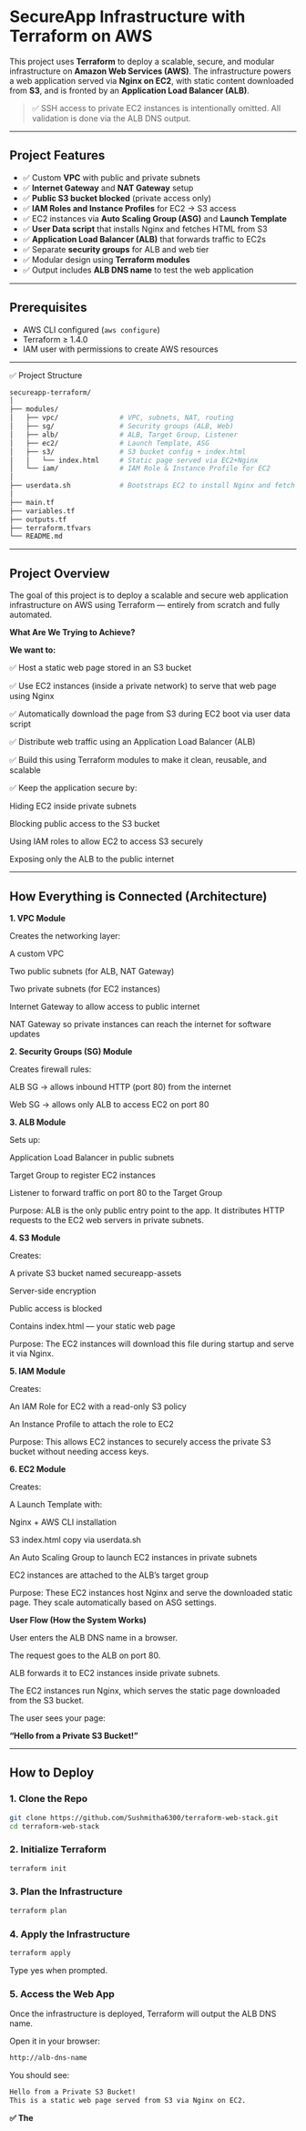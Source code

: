 # SecureApp Infrastructure with Terraform on AWS

This project uses **Terraform** to deploy a scalable, secure, and modular infrastructure on **Amazon Web Services (AWS)**. The infrastructure powers a web application served via **Nginx on EC2**, with static content downloaded from **S3**, and is fronted by an **Application Load Balancer (ALB)**.

> ✅ SSH access to private EC2 instances is intentionally omitted. All validation is done via the ALB DNS output.

---

## Project Features

- ✅ Custom **VPC** with public and private subnets
- ✅ **Internet Gateway** and **NAT Gateway** setup
- ✅ **Public S3 bucket blocked** (private access only)
- ✅ **IAM Roles and Instance Profiles** for EC2 → S3 access
- ✅ EC2 instances via **Auto Scaling Group (ASG)** and **Launch Template**
- ✅ **User Data script** that installs Nginx and fetches HTML from S3
- ✅ **Application Load Balancer (ALB)** that forwards traffic to EC2s
- ✅ Separate **security groups** for ALB and web tier
- ✅ Modular design using **Terraform modules**
- ✅ Output includes **ALB DNS name** to test the web application

---

## Prerequisites

- AWS CLI configured (`aws configure`)
- Terraform ≥ 1.4.0
- IAM user with permissions to create AWS resources

---

✅ Project Structure
```bash
secureapp-terraform/
│
├── modules/
│   ├── vpc/               # VPC, subnets, NAT, routing
│   ├── sg/                # Security groups (ALB, Web)
│   ├── alb/               # ALB, Target Group, Listener
│   ├── ec2/               # Launch Template, ASG
│   ├── s3/                # S3 bucket config + index.html
│   │   └── index.html     # Static page served via EC2+Nginx
│   └── iam/               # IAM Role & Instance Profile for EC2
│
├── userdata.sh            # Bootstraps EC2 to install Nginx and fetch S3 page
│
├── main.tf
├── variables.tf
├── outputs.tf
├── terraform.tfvars
└── README.md
```

---

## Project Overview 

The goal of this project is to deploy a scalable and secure web application infrastructure on AWS using Terraform — entirely from scratch and fully automated.

**What Are We Trying to Achieve?**

**We want to:**

✅ Host a static web page stored in an S3 bucket

✅ Use EC2 instances (inside a private network) to serve that web page using Nginx

✅ Automatically download the page from S3 during EC2 boot via user data script

✅ Distribute web traffic using an Application Load Balancer (ALB)

✅ Build this using Terraform modules to make it clean, reusable, and scalable

✅ Keep the application secure by:

Hiding EC2 inside private subnets

Blocking public access to the S3 bucket

Using IAM roles to allow EC2 to access S3 securely

Exposing only the ALB to the public internet

---

## How Everything is Connected (Architecture)

**1. VPC Module**

Creates the networking layer:

A custom VPC

Two public subnets (for ALB, NAT Gateway)

Two private subnets (for EC2 instances)

Internet Gateway to allow access to public internet

NAT Gateway so private instances can reach the internet for software updates

**2. Security Groups (SG) Module**

Creates firewall rules:

ALB SG → allows inbound HTTP (port 80) from the internet

Web SG → allows only ALB to access EC2 on port 80

**3. ALB Module**

Sets up:

Application Load Balancer in public subnets

Target Group to register EC2 instances

Listener to forward traffic on port 80 to the Target Group

Purpose: ALB is the only public entry point to the app. It distributes HTTP requests to the EC2 web servers in private subnets.

**4. S3 Module**

Creates:

A private S3 bucket named secureapp-assets

Server-side encryption

Public access is blocked

Contains index.html — your static web page

Purpose: The EC2 instances will download this file during startup and serve it via Nginx.

**5. IAM Module**

Creates:

An IAM Role for EC2 with a read-only S3 policy

An Instance Profile to attach the role to EC2

Purpose: This allows EC2 instances to securely access the private S3 bucket without needing access keys.

**6. EC2 Module**

Creates:

A Launch Template with:

Nginx + AWS CLI installation

S3 index.html copy via userdata.sh

An Auto Scaling Group to launch EC2 instances in private subnets

EC2 instances are attached to the ALB’s target group

Purpose: These EC2 instances host Nginx and serve the downloaded static page. They scale automatically based on ASG settings.

**User Flow (How the System Works)**

User enters the ALB DNS name in a browser.

The request goes to the ALB on port 80.

ALB forwards it to EC2 instances inside private subnets.

The EC2 instances run Nginx, which serves the static page downloaded from the S3 bucket.

The user sees your page:

**“Hello from a Private S3 Bucket!”**

---

## How to Deploy

### 1. Clone the Repo

```bash
git clone https://github.com/Sushmitha6300/terraform-web-stack.git
cd terraform-web-stack
```
### 2. Initialize Terraform
```bash
terraform init
```
### 3. Plan the Infrastructure
```bash
terraform plan
```

### 4. Apply the Infrastructure
```bash
terraform apply
```

Type yes when prompted.


### 5. Access the Web App

Once the infrastructure is deployed, Terraform will output the ALB DNS name.

Open it in your browser:
```bash
http://alb-dns-name
```

You should see:
```bash
Hello from a Private S3 Bucket!
This is a static web page served from S3 via Nginx on EC2.
```

**✅ The <title> of the page will say: Welcome to Sushmitha's Web App**

## How to Destroy

To clean up all resources:
```bash
terraform destroy
```

## Security Notes

No keys or secrets are included in this repo.

All AWS credentials are handled via your local ~/.aws/credentials.

SSH access to EC2 instances is not exposed in this project.

## Author

Sushmitha A

Passionate DevOps learner 